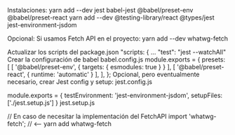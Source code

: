 Instalaciones:
yarn add --dev jest babel-jest @babel/preset-env @babel/preset-react 
yarn add --dev @testing-library/react @types/jest jest-environment-jsdom

Opcional: Si usamos Fetch API en el proyecto:
yarn add --dev whatwg-fetch

Actualizar los scripts del package.json
"scripts: {
  ...
  "test": "jest --watchAll"
Crear la configuración de babel babel.config.js
module.exports = {
    presets: [
        [ '@babel/preset-env', { targets: { esmodules: true } } ],
        [ '@babel/preset-react', { runtime: 'automatic' } ],
    ],
};
Opcional, pero eventualmente necesario, crear Jest config y setup:
jest.config.js

module.exports = {
    testEnvironment: 'jest-environment-jsdom',
    setupFiles: ['./jest.setup.js']
}
jest.setup.js

// En caso de necesitar la implementación del FetchAPI
import 'whatwg-fetch'; // <-- yarn add whatwg-fetch